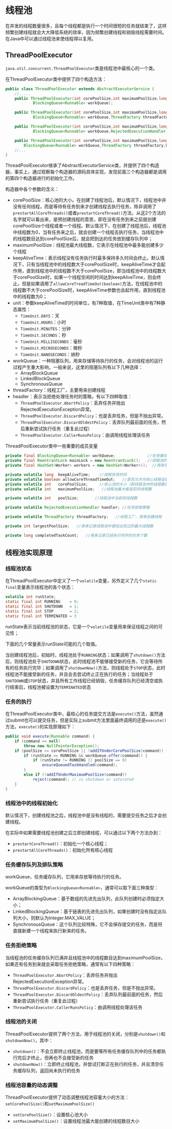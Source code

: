 # 线程池

在并发的线程数量很多，且每个线程都是执行一个时间很短的任务就结束了，这样频繁创建线程就会大大降低系统的效率，因为频繁创建线程和销毁线程需要时间。在Java中可以通过线程池来使线程得以复用。

## ThreadPoolExecutor

`java.util.concurrent.ThreadPoolExecutor`类是线程池中最核心的一个类。

在ThreadPoolExecutor类中提供了四个构造方法：

```java
public class ThreadPoolExecutor extends AbstractExecutorService {
    //.....
    public ThreadPoolExecutor(int corePoolSize,int maximumPoolSize,long keepAliveTime,TimeUnit unit,
            BlockingQueue<Runnable> workQueue);

    public ThreadPoolExecutor(int corePoolSize,int maximumPoolSize,long keepAliveTime,TimeUnit unit,
            BlockingQueue<Runnable> workQueue,ThreadFactory threadFactory);

    public ThreadPoolExecutor(int corePoolSize,int maximumPoolSize,long keepAliveTime,TimeUnit unit,
            BlockingQueue<Runnable> workQueue,RejectedExecutionHandler handler);

    public ThreadPoolExecutor(int corePoolSize,int maximumPoolSize,long keepAliveTime,TimeUnit unit,
        BlockingQueue<Runnable> workQueue,ThreadFactory threadFactory,RejectedExecutionHandler handler);
    //...
}
```

ThreadPoolExecutor继承了AbstractExecutorService类，并提供了四个构造器，事实上，通过观察每个构造器的源码具体实现，发现前面三个构造器都是调用的第四个构造器进行的初始化工作。

构造器中各个参数的含义：

- corePoolSize：核心池的大小。在创建了线程池后，默认情况下，线程池中并没有任何线程，而是等待有任务到来才创建线程去执行任务，除非调用了`prestartAllCoreThreads()`或者`prestartCoreThread()`方法，从这2个方法的名字就可以看出来，是预创建线程的意思，即在没有任务到来之前就创建corePoolSize个线程或者一个线程。默认情况下，在创建了线程池后，线程池中线程数为0，当有任务来之后，就会创建一个线程去执行任务，当线程池中的线程数目达到corePoolSize后，就会把到达的任务放到缓存队列中；
- maximumPoolSize：线程池最大线程数，它表示在线程池中最多能创建多少个线程
- keepAliveTime：表示线程没有任务执行时最多保持多久时间会终止。默认情况下，只有当线程池中的线程数大于corePoolSize时，keepAliveTime才会起作用，直到线程池中的线程数不大于corePoolSize，即当线程池中的线程数大于corePoolSize时，如果一个线程空闲的时间达到keepAliveTime，则会终止。但是如果调用了`allowCoreTreadTimeOut(boolean)`方法，在线程池中的线程数不大于corePoolSize时，keepAliveTime参数也会起作用，直到线程池中的线程数为0；
- unit：参数keepAliveTime的时间单位，有7种取值，在TimeUnit类中有7种静态属性：
    - `TimeUnit.DAYS`：天
    - `TimeUnit.HOURS`：小时
    - `TimeUnit.MINUTES`：分钟
    - `TimeUnit.SECONDS`：秒
    - `TimeUnit.MILLISECONDS`：毫秒
    - `TimeUnit.MICROSECONDS`：微秒
    - `TimeUnit.NANOSECONDS`：纳秒
- workQueue：一种阻塞队列，用来存储等待执行的任务，会对线程池的运行过程产生重大影响，一般来说，这里的阻塞队列有以下几种选择：
    - ArrayBlockQueue
    - LinkedBlockQueue
    - SynchronousQueue
- threadFactory：线程工厂，主要用来创建线程
- headler：表示当拒绝处理任务时的策略，有以下四种取值：
    - `ThreadPoolExecutor.AbortPolicy`：丢弃任务并抛出RejectedExecutionException异常。
    - `ThreadPoolExecutor.DiscardPolicy`：也是丢弃任务，但是不抛出异常。
    - `ThreadPoolExecutor.DiscardOldestPolicy`：丢弃队列最前面的任务，然后重新尝试执行任务（重复此过程）
    - `ThreadPoolExecutor.CallerRunsPolicy`：由调用线程处理该任务

ThreadPoolExecutor类中一些重要的成员变量

```java
private final BlockingQueue<Runnable> workQueue;              //任务缓存队列，用来存放等待执行的任务
private final ReentrantLock mainLock = new ReentrantLock();   //线程池的主要状态锁，对线程池状态（比如线程池大小、runState等）的改变都要使用这个锁
private final HashSet<Worker> workers = new HashSet<Worker>();  //用来存放工作集

private volatile long  keepAliveTime;    //线程存货时间
private volatile boolean allowCoreThreadTimeOut;   //是否允许为核心线程设置存活时间
private volatile int   corePoolSize;     //核心池的大小（即线程池中的线程数目大于这个参数时，提交的任务会被放进任务缓存队列）
private volatile int   maximumPoolSize;   //线程池最大能容忍的线程数

private volatile int   poolSize;       //线程池中当前的线程数

private volatile RejectedExecutionHandler handler; //任务拒绝策略

private volatile ThreadFactory threadFactory;   //线程工厂，用来创建线程

private int largestPoolSize;   //用来记录线程池中曾经出现过的最大线程数

private long completedTaskCount;   //用来记录已经执行完毕的任务个数
```

## 线程池实现原理

### 线程池状态

在ThreadPoolExecutor中定义了一个`volatile`变量，另外定义了几个`static final`变量表示线程池的各个状态：

```java
volatile int runState;
static final int RUNNING    = 0;
static final int SHUTDOWN   = 1;
static final int STOP       = 2;
static final int TERMINATED = 3
```

runState表示当前线程池的状态，它是一个`volatile`变量用来保证线程之间的可见性；

下面的几个常量表示runState可能的几个取值。

当创建线程池后，初始时，线程池处于`RUNNING`状态；如果调用了`shutdown()`方法后，则线程池处于`SHUTDOWN`状态，此时线程池不能够接受新的任务，它会等待所有的任务执行完毕；如果调用了`shutdownNow()`方法，则线程处于`STOP`状态，此时线程池不能接受新的任务，并且会去尝试终止正在执行的任务；当线程处于`SHUTDOWN`或`STOP`状态，并且所有工作线程已经销毁，任务缓存队列已经清空或执行结束后，线程池被设置为`TERMINATED`状态

### 任务的执行

在ThreadPoolExecutor类中，最核心的任务提交方法是`execute()`方法，虽然通过submit也可以提交任务，但是实际上submit方法里面最终调用的还是`execute()`方法，`execute()`的实现原理如下：

```java
public void execute(Runnable command) {
    if (command == null)
        throw new NullPointerException();
    if (poolSize >= corePoolSize || !addIfUnderCorePoolSize(command)) {
        if (runState == RUNNING && workQueue.offer(command)) {
            if (runState != RUNNING || poolSize == 0)
                ensureQueuedTaskHandled(command);
        }
        else if (!addIfUnderMaximumPoolSize(command))
            reject(command); // is shutdown or saturated
    }
}
```

### 线程池中的线程初始化

默认情况下，创建线程池之后，线程池中是没有线程的，需要提交任务之后才会创建线程。

在实际中如果需要线程池创建之后立即创建线程，可以通过以下两个方法办到：

- `prestartCoreThread()`：初始化一个核心线程；
- `prestartAllCoreThreads()`：初始化所有核心线程

### 任务缓存队列及排队策略

workQueue，任务缓存队列，它用来存放等待执行的任务。

workQueue的类型为`BlockingQueue<Runnable>`，通常可以取下面三种类型：

- ArrayBlockingQueue：基于数组的先进先出队列，此队列创建时必须指定大小；
- LinkedBlockingQueue：基于链表的先进先出队列，如果创建时没有指定此队列大小，则默认为Integer.MAX_VALUE；
- SynchronousQueue：这个队列比较特殊，它不会保存提交的任务，而是将直接新建一个线程来执行新来的任务。

### 任务拒绝策略

当线程池的任务缓存队列已满并且线程池中的线程数目达到maximumPoolSize，如果还有任务到来就会采取任务拒绝策略，通常有以下四种策略：

- `ThreadPoolExecutor.AbortPolicy`：丢弃任务并抛出RejectedExecutionException异常。
- `ThreadPoolExecutor.DiscardPolicy`：也是丢弃任务，但是不抛出异常。
- `ThreadPoolExecutor.DiscardOldestPolicy`：丢弃队列最前面的任务，然后重新尝试执行任务（重复此过程）
- `ThreadPoolExecutor.CallerRunsPolicy`：由调用线程处理该任务

### 线程池的关闭

ThreadPoolExecutor提供了两个方法，用于线程池的关闭，分别是`shutdown()`和`shutdownNow()`，其中：

- `shutdown()`：不会立即终止线程池，而是要等所有任务缓存队列中的任务都执行完后才终止，但再也不会接受新的任务
- `shutdownNow()`：立即终止线程池，并尝试打断正在执行的任务，并且清空任务缓存队列，返回尚未执行的任务

### 线程池容量的动态调整

ThreadPoolExecutor提供了动态调整线程池容量大小的方法：`setCorePoolSize()`和`setMaximumPoolSize()`

- `setCorePoolSize()`：设置核心池大小
- `setMaximumPoolSize()`：设置线程池最大能创建的线程数目大小